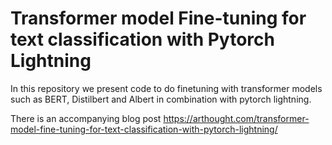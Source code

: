 # Transformer model Fine-tuning for text classification with Pytorch Lightning

In this repository we present code to do finetuning with transformer models such as BERT, Distilbert and Albert in combination with pytorch lightning.

There is an accompanying blog post https://arthought.com/transformer-model-fine-tuning-for-text-classification-with-pytorch-lightning/
